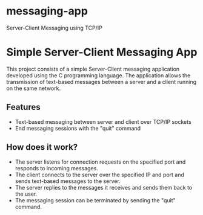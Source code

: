# messaging-app
Server-Client Messaging using TCP/IP

# Simple Server-Client Messaging App

This project consists of a simple Server-Client messaging application developed using the C programming language. The application allows the transmission of text-based messages between a server and a client running on the same network.

## Features

- Text-based messaging between server and client over TCP/IP sockets
- End messaging sessions with the "quit" command

## How does it work?

- The server listens for connection requests on the specified port and responds to incoming messages.
- The client connects to the server over the specified IP and port and sends text-based messages to the server.
- The server replies to the messages it receives and sends them back to the user.
- The messaging session can be terminated by sending the "quit" command.


